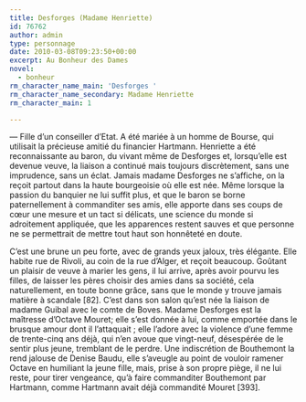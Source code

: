 ```yaml
---
title: Desforges (Madame Henriette)
id: 76762
author: admin
type: personnage
date: 2010-03-08T09:23:50+00:00
excerpt: Au Bonheur des Dames
novel:
  - bonheur
rm_character_name_main: 'Desforges '
rm_character_name_secondary: Madame Henriette
rm_character_main: 1

---
```

— Fille d&rsquo;un conseiller d&rsquo;Etat. A été mariée à un homme de Bourse, qui utilisait la précieuse amitié du financier Hartmann. Henriette a été reconnaissante au baron, du vivant même de Desforges et, lorsqu&rsquo;elle est devenue veuve, la liaison a continué mais toujours discrètement, sans une imprudence, sans un éclat. Jamais madame Desforges ne s&rsquo;affiche, on la reçoit partout dans la haute bourgeoisie où elle est née. Même lorsque la passion du banquier ne lui suffit plus, et que le baron se borne paternellement à commanditer ses amis, elle apporte dans ses coups de cœur une mesure et un tact si délicats, une science du monde si adroitement appliquée, que les apparences restent sauves et que personne ne se permettrait de mettre tout haut son honnêteté en doute.

C&rsquo;est une brune un peu forte, avec de grands yeux jaloux, très élégante. Elle habite rue de Rivoli, au coin de la rue d&rsquo;Alger, et reçoit beaucoup. Goûtant un plaisir de veuve à marier les gens, il lui arrive, après avoir pourvu les filles, de laisser les pères choisir des amies dans sa société, cela naturellement, en toute bonne grâce, sans que le monde y trouve jamais matière à scandale [82]. C&rsquo;est dans son salon qu&rsquo;est née la liaison de madame Guibal avec le comte de Boves. Madame Desforges est la maîtresse d&rsquo;Octave Mouret; elle s&rsquo;est donnée à lui, comme emportée dans le brusque amour dont il l&rsquo;attaquait ; elle l&rsquo;adore avec la violence d&rsquo;une femme de trente-cinq ans déjà, qui n&rsquo;en avoue que vingt-neuf, désespérée de le sentir plus jeune, tremblant de le perdre. Une indiscrétion de Bouthemont la rend jalouse de Denise Baudu, elle s&rsquo;aveugle au point de vouloir ramener Octave en humiliant la jeune fille, mais, prise à son propre piège, il ne lui reste, pour tirer vengeance, qu&rsquo;à faire commanditer Bouthemont par Hartmann, comme Hartmann avait déjà commandité Mouret [393]. 